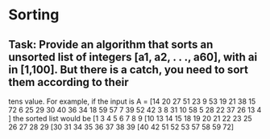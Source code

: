 # Sorting

## Task: Provide an algorithm that sorts an unsorted list of integers [a1, a2, . . ., a60], with ai in [1,100]. But there is a catch, you need to sort them according to their
tens value. For example, if the input is 
A = [14 20 27 51 23	9 53 19 21 38 15 72 6 25 29 30 40 36 34 18 59 57 7 39  52 42  3 8 31	10 58 5 28  22 37 26 13 4 ]
the sorted list would be
[1 3 4 5 6 7 8 9 
[10 13 14 15 18 19 
20 21 22 23 25 26 27 28 29
[30 31 34 35 36 37 38 39
[40 42
51 52 53 57 58 59 
72] 
